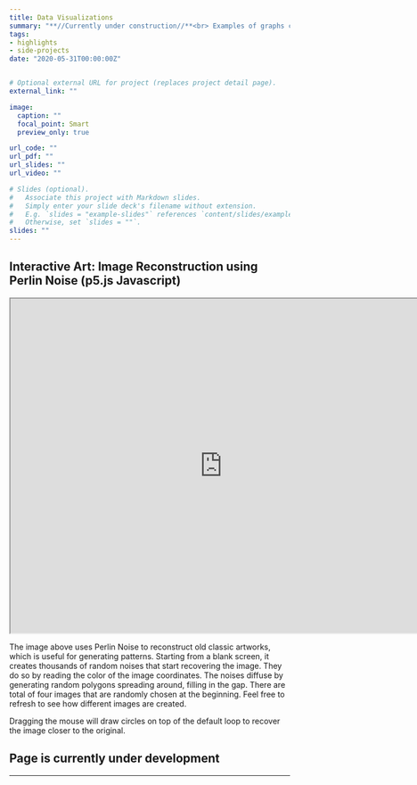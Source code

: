 ```yaml
---
title: Data Visualizations
summary: "**//Currently under construction//**<br> Examples of graphs created using Python and MATLAB, and their source codes"
tags:
- highlights
- side-projects
date: "2020-05-31T00:00:00Z"


# Optional external URL for project (replaces project detail page).
external_link: ""

image:
  caption: ""
  focal_point: Smart
  preview_only: true

url_code: ""
url_pdf: ""
url_slides: ""
url_video: ""

# Slides (optional).
#   Associate this project with Markdown slides.
#   Simply enter your slide deck's filename without extension.
#   E.g. `slides = "example-slides"` references `content/slides/example-slides.md`.
#   Otherwise, set `slides = ""`.
slides: ""
---
```


## Interactive Art: Image Reconstruction using Perlin Noise (p5.js Javascript) 
</div><iframe src="https://editor.p5js.org/jeon11/embed/w2Ugnl4dR" width="760" height="600">Image Reconstruction using Perlin Noise (Javascript- p5.js) </iframe>

The image above uses Perlin Noise to reconstruct old classic artworks, which is useful for generating patterns. Starting from a blank screen, it creates thousands of random noises that start recovering the image. They do so by reading the color of the image coordinates. The noises diffuse by generating random polygons spreading around, filling in the gap. There are total of four images that are randomly chosen at the beginning. Feel free to refresh to see how different images are created.

Dragging the mouse will draw circles on top of the default loop to recover the image closer to the original.


## Page is currently under development
---
<br>
